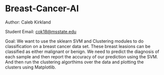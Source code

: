 # Breast-Cancer-AI
Author: Caleb Kirkland 

Student Email: cok18@msstate.edu

Goal: We want to use the sklearn SVM and Clustering modules to do classification on a breast cancer data set. These breast leasions can be classified as either malignant or benign. We need to predict the diagnosis of each sample and then report the accuracy of our prediction using the SVM. And then run the clustering algorthims over the data and plotting the clusters using Matplotlib.
